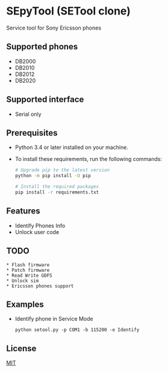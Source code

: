 # SEpyTool (SETool clone)
Service tool for Sony Ericsson phones

## Supported phones
* DB2000
* DB2010
* DB2012
* DB2020

## Supported interface
* Serial only

## Prerequisites
* Python 3.4 or later installed on your machine.
* To install these requirements, run the following commands:

    ```bash
    # Upgrade pip to the latest version
    python -m pip install -U pip

    # Install the required packages
    pip install -r requirements.txt
    ```
## Features
* Identify Phones Info
* Unlock user code

## TODO
```
* Flash firmware
* Patch firmware
* Read Write GDFS
* Unlock sim
* Ericsson phones support
```

## Examples
* Identify phone in Service Mode
    ```
    python setool.py -p COM1 -b 115200 -e Identify
    ```

## License

[MIT](https://choosealicense.com/licenses/mit/)